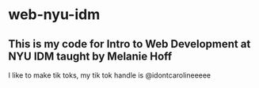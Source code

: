 # web-nyu-idm

## This is my code for Intro to Web Development at NYU IDM taught by Melanie Hoff

I like to make tik toks, my tik tok handle is @idontcarolineeeee
